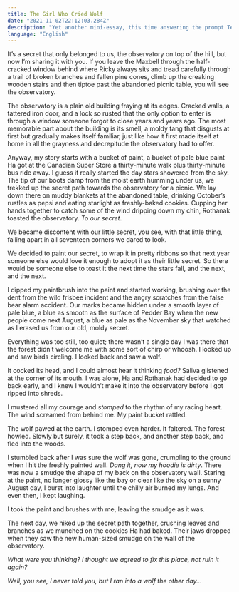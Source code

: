 ```yaml
---
title: The Girl Who Cried Wolf
date: "2021-11-02T22:12:03.284Z"
description: "Yet another mini-essay, this time answering the prompt Tell Us a Good Story. It's inspired by my friend's real encounter with a wolf and is a nostalgic recount of the good ol Pearson days"
language: "English"
---
```

It’s a secret that only belonged to us, the observatory on top of the hill, but now I’m sharing it with you. If you leave the Maxbell through the half-cracked window behind where Ricky always sits and tread carefully through a trail of broken branches and fallen pine cones, climb up the creaking wooden stairs and then tiptoe past the abandoned picnic table, you will see the observatory. 

The observatory is a plain old building fraying at its edges. Cracked walls, a tattered iron door, and a lock so rusted that the only option to enter is through a window someone forgot to close years and years ago. The most memorable part about the building is its smell, a moldy tang that disgusts at first but gradually makes itself familiar, just like how it first made itself at home in all the grayness and decrepitude the observatory had to offer.

Anyway, my story starts with a bucket of paint, a bucket of pale blue paint Ha got at the Canadian Super Store a thirty-minute walk plus thirty-minute bus ride away. 
I guess it really started the day stars showered from the sky. The tip of our boots damp from the moist earth humming under us, we trekked up the secret path towards the observatory for a picnic. We lay down there on muddy blankets at the abandoned table, drinking October’s rustles as pepsi and eating starlight as freshly-baked cookies. Cupping her hands together to catch some of the wind dripping down my chin, Rothanak toasted the observatory. *To our secret*.

We became discontent with our little secret, you see, with that little thing, falling apart in all seventeen corners we dared to look. 

We decided to paint our secret, to wrap it in pretty ribbons so that next year someone else would love it enough to adopt it as their little secret. So there would be someone else to toast it the next time the stars fall, and the next, and the next. 

I dipped my paintbrush into the paint and started working, brushing over the dent from the wild frisbee incident and the angry scratches from the false bear alarm accident. Our marks became hidden under a smooth layer of pale blue, a blue as smooth as the surface of Pedder Bay when the new people come next August, a blue as pale as the November sky that watched as I erased us from our old, moldy secret. 

Everything was too still, too quiet; there wasn’t a single day I was there that the forest didn’t welcome me with some sort of chirp or whoosh. I looked up and saw birds circling. I looked back and saw a wolf. 

It cocked its head, and I could almost hear it thinking *food?* Saliva glistened at the corner of its mouth. I was alone, Ha and Rothanak had decided to go back early, and I knew I wouldn’t make it into the observatory before I got ripped into shreds. 

I mustered all my courage and *stomped* to the rhythm of my racing heart. The wind screamed from behind me. My paint bucket rattled.

The wolf pawed at the earth. I stomped even harder. It faltered. The forest howled. Slowly but surely, it took a step back, and another step back, and fled into the woods.

I stumbled back after I was sure the wolf was gone, crumpling to the ground when I hit the freshly painted wall. *Dang it, now my hoodie is dirty*. There was now a smudge the shape of my back on the observatory wall. Staring at the paint, no longer glossy like the bay or clear like the sky on a sunny August day, I burst into laughter until the chilly air burned my lungs. And even then, I kept laughing.  

I took the paint and brushes with me, leaving the smudge as it was. 

The next day, we hiked up the secret path together, crushing leaves and branches as we munched on the cookies Ha had baked. Their jaws dropped when they saw the new human-sized smudge on the wall of the observatory.

*What were you thinking? I thought we agreed to fix this place, not ruin it again?*

*Well, you see, I never told you, but I ran into a wolf the other day...*
